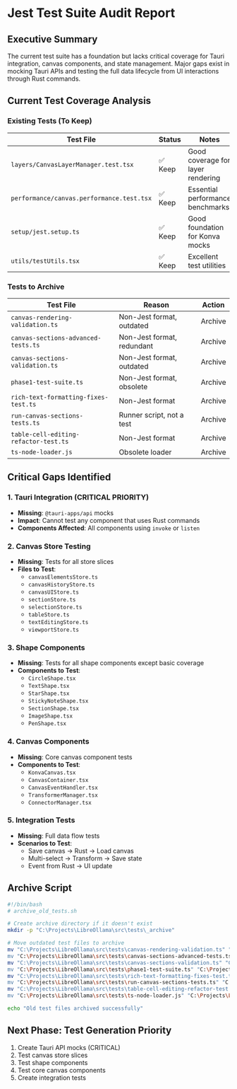 # Jest Test Suite Audit Report

## Executive Summary
The current test suite has a foundation but lacks critical coverage for Tauri integration, canvas components, and state management. Major gaps exist in mocking Tauri APIs and testing the full data lifecycle from UI interactions through Rust commands.

## Current Test Coverage Analysis

### Existing Tests (To Keep)
| Test File | Status | Notes |
|-----------|--------|-------|
| `layers/CanvasLayerManager.test.tsx` | ✅ Keep | Good coverage for layer rendering |
| `performance/canvas.performance.test.tsx` | ✅ Keep | Essential performance benchmarks |
| `setup/jest.setup.ts` | ✅ Keep | Good foundation for Konva mocks |
| `utils/testUtils.tsx` | ✅ Keep | Excellent test utilities |

### Tests to Archive
| Test File | Reason | Action |
|-----------|--------|--------|
| `canvas-rendering-validation.ts` | Non-Jest format, outdated | Archive |
| `canvas-sections-advanced-tests.ts` | Non-Jest format, redundant | Archive |
| `canvas-sections-validation.ts` | Non-Jest format, outdated | Archive |
| `phase1-test-suite.ts` | Non-Jest format, obsolete | Archive |
| `rich-text-formatting-fixes-test.ts` | Non-Jest format | Archive |
| `run-canvas-sections-tests.ts` | Runner script, not a test | Archive |
| `table-cell-editing-refactor-test.ts` | Non-Jest format | Archive |
| `ts-node-loader.js` | Obsolete loader | Archive |

## Critical Gaps Identified

### 1. **Tauri Integration (CRITICAL PRIORITY)**
- **Missing**: `@tauri-apps/api` mocks
- **Impact**: Cannot test any component that uses Rust commands
- **Components Affected**: All components using `invoke` or `listen`

### 2. **Canvas Store Testing**
- **Missing**: Tests for all store slices
- **Files to Test**:
  - `canvasElementsStore.ts`
  - `canvasHistoryStore.ts`
  - `canvasUIStore.ts`
  - `sectionStore.ts`
  - `selectionStore.ts`
  - `tableStore.ts`
  - `textEditingStore.ts`
  - `viewportStore.ts`

### 3. **Shape Components**
- **Missing**: Tests for all shape components except basic coverage
- **Components to Test**:
  - `CircleShape.tsx`
  - `TextShape.tsx`
  - `StarShape.tsx`
  - `StickyNoteShape.tsx`
  - `SectionShape.tsx`
  - `ImageShape.tsx`
  - `PenShape.tsx`

### 4. **Canvas Components**
- **Missing**: Core canvas component tests
- **Components to Test**:
  - `KonvaCanvas.tsx`
  - `CanvasContainer.tsx`
  - `CanvasEventHandler.tsx`
  - `TransformerManager.tsx`
  - `ConnectorManager.tsx`

### 5. **Integration Tests**
- **Missing**: Full data flow tests
- **Scenarios to Test**:
  - Save canvas → Rust → Load canvas
  - Multi-select → Transform → Save state
  - Event from Rust → UI update

## Archive Script

```bash
#!/bin/bash
# archive_old_tests.sh

# Create archive directory if it doesn't exist
mkdir -p "C:\Projects\LibreOllama\src\tests\_archive"

# Move outdated test files to archive
mv "C:\Projects\LibreOllama\src\tests\canvas-rendering-validation.ts" "C:\Projects\LibreOllama\src\tests\_archive\"
mv "C:\Projects\LibreOllama\src\tests\canvas-sections-advanced-tests.ts" "C:\Projects\LibreOllama\src\tests\_archive\"
mv "C:\Projects\LibreOllama\src\tests\canvas-sections-validation.ts" "C:\Projects\LibreOllama\src\tests\_archive\"
mv "C:\Projects\LibreOllama\src\tests\phase1-test-suite.ts" "C:\Projects\LibreOllama\src\tests\_archive\"
mv "C:\Projects\LibreOllama\src\tests\rich-text-formatting-fixes-test.ts" "C:\Projects\LibreOllama\src\tests\_archive\"
mv "C:\Projects\LibreOllama\src\tests\run-canvas-sections-tests.ts" "C:\Projects\LibreOllama\src\tests\_archive\"
mv "C:\Projects\LibreOllama\src\tests\table-cell-editing-refactor-test.ts" "C:\Projects\LibreOllama\src\tests\_archive\"
mv "C:\Projects\LibreOllama\src\tests\ts-node-loader.js" "C:\Projects\LibreOllama\src\tests\_archive\"

echo "Old test files archived successfully"
```

## Next Phase: Test Generation Priority
1. Create Tauri API mocks (CRITICAL)
2. Test canvas store slices
3. Test shape components
4. Test core canvas components
5. Create integration tests
